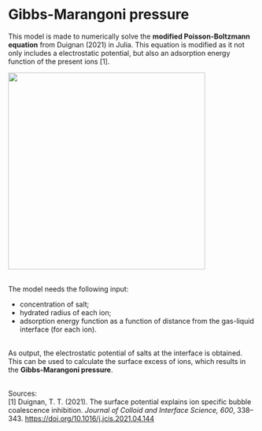 # Gibbs-Marangoni pressure
This model is made to numerically solve the **modified Poisson-Boltzmann equation** from Duignan (2021) in Julia. This equation is modified as it not only includes a electrostatic potential, but also an adsorption energy function of the present ions [1].

<img src="https://github.com/stijnrommens/GM_pressure/assets/113170925/cc816c5d-426a-4f06-9b4b-0b75e1747da0" width="400">

\
The model needs the following input:
- concentration of salt;
- hydrated radius of each ion;
- adsorption energy function as a function of distance from the gas-liquid interface (for each ion).

\
As output, the electrostatic potential of salts at the interface is obtained. This can be used to calculate the surface excess of ions, which results in the **Gibbs-Marangoni pressure**.

\
Sources:\
[1] Duignan, T. T. (2021). The surface potential explains ion specific bubble coalescence inhibition. _Journal of Colloid and Interface Science, 600_, 338–343. https://doi.org/10.1016/j.jcis.2021.04.144
